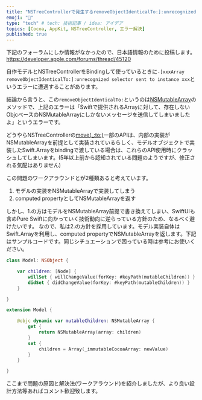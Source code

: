 ```yaml
---
title: "NSTreeControllerで発生するremoveObjectIdenticalTo:]:unrecognized selector sent to instance xxxの原因・解決"
emoji: "🦁"
type: "tech" # tech: 技術記事 / idea: アイデア
topics: [Cocoa, AppKit, NSTreeController, エラー解決]
published: true
---
```


下記のフォーラムにしか情報がなかったので、日本語情報のために投稿します。
https://developer.apple.com/forums/thread/45120

自作モデルとNSTreeControllerをBindingして使っているときに`-[xxxArray removeObjectIdenticalTo:]:unrecognized selector sent to instance xxx`というエラーに遭遇することがあります。

結論から言うと、この`removeObjectIdenticalTo:`というのは[NSMutableArray](https://developer.apple.com/documentation/foundation/nsmutablearray)のメソッドで、上記のエラーは「Swiftで提供されるArrayに対して、存在しないObjcベースのNSMutableArrayにしかないメッセージを送信してしまいましたよ」というエラーです。

どうやらNSTreeControllerの[move(_:to:)](https://developer.apple.com/documentation/appkit/nstreecontroller/1532133-move)一部のAPIは、内部の実装がNSMutableArrayを前提として実装されているらしく、モデルオブジェクトで実装したSwift.Arrayをbindingで渡している場合は、これらのAPI使用時にクラッシュしてしまいます。(5年以上前から認知されている問題のようですが、修正される気配はありません)

この問題のワークアラウンドとが2種類あると考えています。
1. モデルの実装をNSMutableArrayで実装してしまう
2. computed propertyとしてNSMutableArrayを返す

しかし、1.の方はモデルをNSMutableArray前提で書き換えてしまい、SwiftUIも含めPure Swiftに向かっていく技術動向に逆らっている方針のため、なるべく避けたいです。
なので、私は2.の方針を採用しています。モデル実装自体はSwift.Arrayを利用し、computed propertyでNSMutableArrayを返します。下記はサンプルコードです。同じシチュエーションで困っている時は参考にお使いください。

```swift
class Model: NSObject {

    var children: [Node] {
        willSet { willChangeValue(forKey: #keyPath(mutableChildren)) }
        didSet { didChangeValue(forKey: #keyPath(mutableChildren)) }
    }

}

extension Model {

    @objc dynamic var mutableChildren: NSMutableArray {
        get {
            return NSMutableArray(array: children)
        }
        set {
            children = Array(_immutableCocoaArray: newValue)
        }
    }

}

```

ここまで問題の原因と解決法(ワークアラウンド)を紹介しましたが、より良い設計方法等あればコメント歓迎致します。